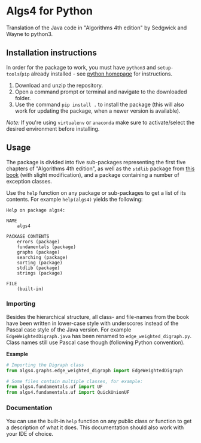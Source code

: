 # Algs4 for Python

Translation of the Java code in "Algorithms 4th edition" by Sedgwick and Wayne to python3.



## Installation instructions

In order for the package to work, you must have `python3` and `setup-tools`/`pip` already installed - see [python homepage](https://python.org) for instructions.

1. Download and unzip the repository.
2. Open a command prompt or terminal and navigate to the downloaded folder.
3. Use the command `pip install .` to install the package (this will also work for updating the package, when a newer version is available).

*Note:* If you're using `virtualenv` or `anaconda` make sure to activate/select the desired environment before installing.



## Usage

The package is divided into five sub-packages representing the first five chapters of "Algorithms 4th edition", as well as the `stdlib` package from [this book](https://introcs.cs.princeton.edu/python/code/) (with slight modification), and a package containing a number of exception classes. 

Use the `help` function on any package or sub-packages to get a list of its contents. For example `help(algs4)` yields the following:

```
Help on package algs4:

NAME
    algs4

PACKAGE CONTENTS
    errors (package)
    fundamentals (package)
    graphs (package)
    searching (package)
    sorting (package)
    stdlib (package)
    strings (package)

FILE
    (built-in)
```



### Importing

Besides the hierarchical structure, all class- and file-names from the book have been written in lower-case style with underscores instead of the Pascal case style of the Java version. For example `EdgeWeightedDigraph.java` has been renamed to `edge_weighted_digraph.py`. Class names still use Pascal case though (following Python convention).

**Example**

```python
# Importing the Digraph class 
from algs4.graphs.edge_weighted_digraph import EdgeWeightedDigraph

# Some files contain multiple classes, for example:
from algs4.fundamentals.uf import UF
from algs4.fundamentals.uf import QuickUnionUF
```



### Documentation

You can use the built-in `help` function on any public class or function to get a description of what it does. This documentation should also work with your IDE of choice.